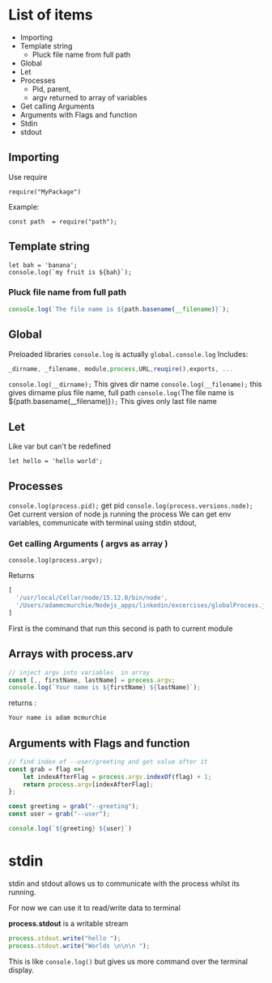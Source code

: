 

# List of items 

- Importing
- Template string
    - Pluck file name from full path
- Global 
- Let
- Processes 
    - Pid, parent,
    - argv returned to array of variables
- Get calling Arguments
- Arguments with Flags and function
- Stdin
- stdout

## Importing 

Use require 

`require("MyPackage")`

Example: 

`const path  = require("path");`

## Template string 

```
let bah = 'banana';
console.log(`my fruit is ${bah}`);
```

### Pluck file name from full path
```js
console.log(`The file name is ${path.basename(__filename)}`);
```


## Global

Preloaded libraries `console.log` is actually `global.console.log`
Includes:  

```js
_dirname, _filename, module,process,URL,reuqire(),exports, ...
```

`console.log(__dirname);`                                       This gives dir name 
`console.log(__filename);`                                      this gives dirname plus file name, full path
`console.log(`The file name is ${path.basename(__filename)}`);` This gives only last file name 

## Let 

Like var but can't be redefined 

```node
let hello = 'hello world';
```


## Processes 

`console.log(process.pid);`   get pid
`console.log(process.versions.node);` Get current version of node js running the process
We can get env variables, communicate with terminal using stdin stdout, 

### Get calling Arguments ( argvs as array )

`console.log(process.argv);`  

Returns 

```js
[
  '/usr/local/Cellar/node/15.12.0/bin/node',
  '/Users/adammcmurchie/Nodejs_apps/linkedin/excercises/globalProcess.js'
]
```
First is the command that run this 
second is path to current module 

## Arrays with process.arv

```js
// inject argv into variables  in array 
const [,, firstName, lastName] = process.argv;
console.log(`Your name is ${firstName} ${lastName}`);
```

returns : 

``` js
Your name is adam mcmurchie
```

##  Arguments with Flags and function

```js
// find index of --user/greeting and get value after it 
const grab = flag =>{
    let indexAfterFlag = process.argv.indexOf(flag) + 1;
    return process.argv[indexAfterFlag];
};

const greeting = grab("--greeting");
const user = grab("--user");

console.log(`${greeting} ${user}`)
```



# stdin 

stdin and stdout allows us to communicate with the process whilst its running. 

For now  we can use it to read/write data to terminal


**process.stdout** is a writable stream 

```js
process.stdout.write("hello ");
process.stdout.write("Worlds \n\n\n ");
```  
  
This is like `console.log()` but gives us more command over the terminal display.  

